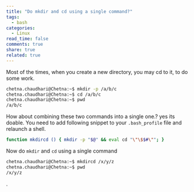 ```yaml
---
title: "Do mkdir and cd using a single command?"
tags: 
  - bash
categories: 
  - Linux
read_time: false
comments: true
share: true
related: true
---
```


Most of the times, when you create a new directory, you may cd to it, to do some work.

```bash
chetna.chaudhari@Chetna:~$ mkdir -p /a/b/c
chetna.chaudhari@Chetna:~$ cd /a/b/c
chetna.chaudhari@Chetna:~$ pwd
/a/b/c
```

How about combining these two commands into a single one.? yes its doable. You need to add following snippet to your `.bash_profile` file and relaunch a shell.

```bash
function mkdircd () { mkdir -p "$@" && eval cd "\"\$$#\""; }
```
Now do `mkdir` and `cd` using a single command

```bash
chetna.chaudhari@Chetna:~$ mkdircd /x/y/z
chetna.chaudhari@Chetna:~$ pwd
/x/y/z
```
.